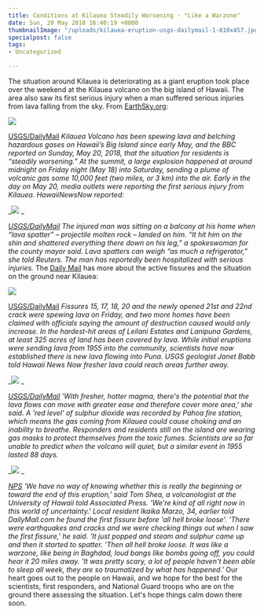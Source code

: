 ```yaml
---
title: Conditions at Kilauea Steadily Worsening - "Like a Warzone"
date: Sun, 20 May 2018 16:40:19 +0000
thumbnailImage: "/uploads/kilauea-eruption-usgs-dailymail-1-810x457.jpg"
specialpost: false
tags:
- Uncategorized

---
```

The situation around Kilauea is deteriorating as a giant eruption took place over the weekend at the Kilauea volcano on the big island of Hawaii. The area also saw its first serious injury when a man suffered serious injuries from lava falling from the sky. From [EarthSky.org](http://earthsky.org/todays-image/kilauea-volcano-situation-worsening-1st-injury-laze): 

![](http://newsattorneys.staging.wpengine.com/wp-content/uploads/2018/05/kilauea-eruption-usgs-dailymail.jpg) 

[USGS/DailyMail](http://www.dailymail.co.uk/news/article-5747285/Several-fissures-turn-active-Hawaiis-Kilauea-volcano-lava-flies-200ft-air.html) _Kilauea Volcano has been spewing lava and belching hazardous gases on Hawaii’s Big Island since early May, and the BBC reported on Sunday, May 20, 2018, that the situation for residents is “steadily worsening.” At the summit, a large explosion happened at around midnight on Friday night (May 18) into Saturday, sending a plume of volcanic gas some 10,000 feet (two miles, or 3 km) into the air. Early in the day on May 20, media outlets were reporting the first serious injury from Kilauea. HawaiiNewsNow reported:_ 

_![](http://newsattorneys.staging.wpengine.com/wp-content/uploads/2018/05/kilauea-fissures3-epa-dailymail-683x1024.jpg) _

[_USGS/DailyMail_](http://www.dailymail.co.uk/news/article-5747285/Several-fissures-turn-active-Hawaiis-Kilauea-volcano-lava-flies-200ft-air.html) _The injured man was sitting on a balcony at his home when “lava spatter” – projectile molten rock – landed on him. “It hit him on the shin and shattered everything there down on his leg,” a spokeswoman for the county mayor said. Lava spatters can weigh “as much a refrigerator,” she told Reuters. The man has reportedly been hospitalized with serious injuries._ The [Daily Mail](http://www.dailymail.co.uk/news/article-5747285/Several-fissures-turn-active-Hawaiis-Kilauea-volcano-lava-flies-200ft-air.html) has more about the active fissures and the situation on the ground near Kilauea: 

![](http://newsattorneys.staging.wpengine.com/wp-content/uploads/2018/05/kilauea-fissures4-epa-dailymail.jpg) 

[USGS/DailyMail](http://www.dailymail.co.uk/news/article-5747285/Several-fissures-turn-active-Hawaiis-Kilauea-volcano-lava-flies-200ft-air.html) _Fissures 15, 17, 18, 20 and the newly opened 21st and 22nd crack were spewing lava on Friday, and two more homes have been claimed with officials saying the amount of destruction caused would only increase. In the hardest-hit areas of Leilani Estates and Lanipuna Gardens, at least 325 acres of land has been covered by lava. While initial eruptions were sending lava from 1955 into the community, scientists have now established there is new lava flowing into Puna. USGS geologist Janet Babb told Hawaii News Now fresher lava could reach areas further away._ 

_![](http://newsattorneys.staging.wpengine.com/wp-content/uploads/2018/05/kilauea-daytime-usgs-dailymail.jpg) _

[_USGS/DailyMail_](http://www.dailymail.co.uk/news/article-5747285/Several-fissures-turn-active-Hawaiis-Kilauea-volcano-lava-flies-200ft-air.html) _'With fresher, hotter magma, there's the potential that the lava flows can move with greater ease and therefore cover more area,' she said. A 'red level' of sulphur dioxide was recorded by Pahoa fire station, which means the gas coming from Kilauea could cause choking and an inability to breathe. Responders and residents still on the island are wearing gas masks to protect themselves from the toxic fumes. Scientists are so far unable to predict when the volcano will quiet, but a similar event in 1955 lasted 88 days._ 

_![](http://newsattorneys.staging.wpengine.com/wp-content/uploads/2018/05/kilauea-ash-red-fb-1-1024x538.png) _

[_NPS_](https://www.nps.gov/index.htm) _'We have no way of knowing whether this is really the beginning or toward the end of this eruption,' said Tom Shea, a volcanologist at the University of Hawaii told Associated Press. 'We're kind of all right now in this world of uncertainty.' Local resident Ikaika Marzo, 34, earlier told DailyMail.com he found the first fissure before 'all hell broke loose'. 'There were earthquakes and cracks and we were checking things out when I saw the first fissure,' he said. 'It just popped and steam and sulphur came up and then it started to spatter. 'Then all hell broke loose. It was like a warzone, like being in Baghdad, loud bangs like bombs going off, you could hear it 20 miles away. 'It was pretty scary, a lot of people haven't been able to sleep all week, they are so traumatized by what has happened.'_ Our heart goes out to the people on Hawaii, and we hope for the best for the scientists, first responders, and National Guard troops who are on the ground there assessing the situation. Let's hope things calm down there soon.